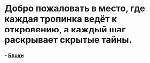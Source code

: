# Добро пожаловать в место, где каждая тропинка ведёт к откровению, а каждый шаг раскрывает скрытые тайны.
### - [Блоки](./Blocks/ReadMe.md)
